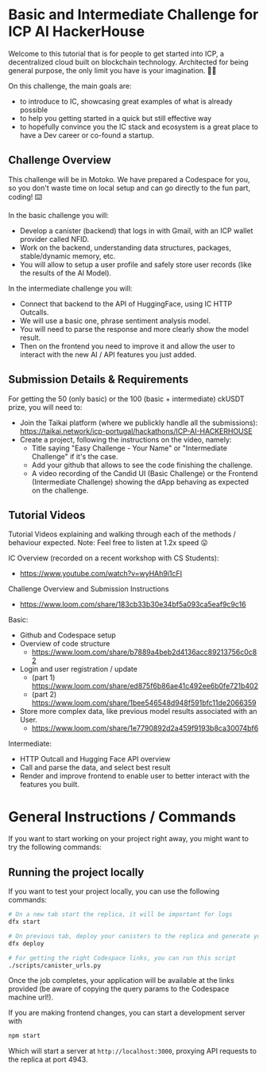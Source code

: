 # Basic and Intermediate Challenge for ICP AI HackerHouse

Welcome to this tutorial that is for people to get started into ICP, a decentralized cloud built on blockchain technology. Architected for being general purpose, the only limit you have is your imagination. 🙂🚀

On this challenge, the main goals are:

- to introduce to IC, showcasing great examples of what is already possible
- to help you getting started in a quick but still effective way
- to hopefully convince you the IC stack and ecosystem is a great place to have a Dev career or co-found a startup.

## Challenge Overview

This challenge will be in Motoko. We have prepared a Codespace for you, so you don't waste time on local setup and can go directly to the fun part, coding! ⌨️

In the basic challenge you will:
- Develop a canister (backend) that logs in with Gmail, with an ICP wallet provider called NFID.
- Work on the backend, understanding data structures, packages, stable/dynamic memory, etc.
- You will allow to setup a user profile and safely store user records (like the results of the AI Model).

In the intermediate challenge you will:
- Connect that backend to the API of HuggingFace, using IC HTTP Outcalls.
- We will use a basic one, phrase sentiment analysis model.
- You will need to parse the response and more clearly show the model result.
- Then on the frontend you need to improve it and allow the user to interact with the new AI / API features you just added.

## Submission Details & Requirements

For getting the 50 (only basic) or the 100 (basic + intermediate) ckUSDT prize, you will need to:
- Join the Taikai platform (where we publickly handle all the submissions): https://taikai.network/icp-portugal/hackathons/ICP-AI-HACKERHOUSE
- Create a project, following the instructions on the video, namely:
  - Title saying "Easy Challenge - Your Name" or "Intermediate Challenge" if it's the case.
  - Add your github that allows to see the code finishing the challenge.
  - A video recording of the Candid UI (Basic Challenge) or the Frontend (Intermediate Challenge) showing the dApp behaving as expected on the challenge.

## Tutorial Videos

Tutorial Videos explaining and walking through each of the methods / behaviour expected. 
Note: Feel free to listen at 1.2x speed 😛

IC Overview (recorded on a recent workshop with CS Students):
- https://www.youtube.com/watch?v=wyHAh9i1cFI

Challenge Overview and Submission Instructions 
- https://www.loom.com/share/183cb33b30e34bf5a093ca5eaf9c9c16

Basic:
- Github and Codespace setup
- Overview of code structure
  -   https://www.loom.com/share/b7889a4beb2d4136acc89213756c0c82
- Login and user registration / update
  - (part 1) https://www.loom.com/share/ed875f6b86ae41c492ee6b0fe721b402
  - (part 2) https://www.loom.com/share/1bee546548d948f591bfc11de2066359
- Store more complex data, like previous model results associated with an User.
  - https://www.loom.com/share/1e7790892d2a459f9193b8ca30074bf6

Intermediate:
- HTTP Outcall and Hugging Face API overview
- Call and parse the data, and select best result
- Render and improve frontend to enable user to better interact with the features you built.



# General Instructions / Commands

If you want to start working on your project right away, you might want to try the following commands:

## Running the project locally

If you want to test your project locally, you can use the following commands:

```bash
# On a new tab start the replica, it will be important for logs
dfx start

# On previous tab, deploy your canisters to the replica and generate your candid interface
dfx deploy

# For getting the right Codespace links, you can run this script
./scripts/canister_urls.py
```

Once the job completes, your application will be available at the links provided (be aware of copying the query params to the Codespace machine url!).

If you are making frontend changes, you can start a development server with

```bash
npm start
```

Which will start a server at `http://localhost:3000`, proxying API requests to the replica at port 4943.
